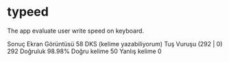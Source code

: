 # typeed
The app evaluate user write speed on keyboard.

Sonuç Ekran Görüntüsü
58 DKS (kelime yazabiliyorum)
Tuş Vuruşu	(292 | 0) 292
Doğruluk	98.98%
Doğru kelime	50
Yanlış kelime	0